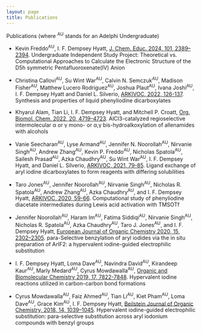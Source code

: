 ```yaml
---
layout: page
title: Publications
---
```


Publications (where <sup>AU</sup> stands for an Adelphi Undergraduate)

- Kevin Freddo<sup>AU</sup>, I. F. Dempsey Hyatt, [J. Chem. Educ. 2024, 101, 2389–2394](https://pubs.acs.org/doi/10.1021/acs.jchemed.4b00124). Undergraduate Independent Study Project: Theoretical vs. Computational Approaches to Calculate the Electronic Structure of the D5h symmetric Pentafluoroxenate(IV) Anion

- Christina Callovi<sup>AU</sup>, Su Wint War<sup>AU</sup>, Calvin N. Semczuk<sup>AU</sup>, Madison Fisher<sup>AU</sup>, Matthew Lucero Rodriguez<sup>AU</sup>, Joshua Plaut<sup>AU</sup>, Ivana Joshi<sup>AU</sup>, I. F. Dempsey Hyatt and Daniel L. Silverio, [ARKIVOC, 2022, 126-137](https://www.arkat-usa.org/get-file/74213/). Synthesis and properties of liquid phenyliodine dicarboxylates

- Khyarul Alam, Tian Li, I. F. Dempsey Hyatt, and Mitchell P. Croatt, [Org. Biomol. Chem. 2022, 20, 4719–4723](https://pubs.rsc.org/en/content/articlelanding/2022/ob/d2ob00812b). AlCl3-catalyzed regioselective intermolecular α or γ mono- or α,γ bis-hydroalkoxylation of allenamides with alcohols

- Vanie Seecharan<sup>AU</sup>, Lyse Armand<sup>AU</sup>, Jennifer N. Noorollah<sup>AU</sup>, Nirvanie Singh<sup>AU</sup>, Andrew Zhang<sup>AU</sup>, Kevin P. Freddo<sup>AU</sup>, Nicholas Spatola<sup>AU</sup>, Sailesh Prasad<sup>AU</sup>, Azka Chaudhry<sup>AU</sup>, Su Wint War<sup>AU</sup>, I. F. Dempsey Hyatt, and Daniel L. Silverio, [ARKIVOC, 2021, 79-85](https://www.arkat-usa.org/get-file/73213/). Ligand exchange of aryl iodine dicarboxylates to form reagents with differing solubilities

- Taro Jones<sup>AU</sup>, Jennifer Noorollah<sup>AU</sup>, Nirvanie Singh<sup>AU</sup>, Nicholas R. Spatola<sup>AU</sup>, Andrew Zhang<sup>AU</sup>, Azka Chaudhry<sup>AU</sup>, and I. F. Dempsey Hyatt, [ARKIVOC, 2020, 59-66](https://www.arkat-usa.org/get-file/72808/). Computational study of phenyliodine diacetate intermediates during Lewis acid activation with TMSOTf

- Jennifer Noorollah<sup>AU</sup>, Haram Im<sup>AU</sup>, Fatima Siddiqi<sup>AU</sup>, Nirvanie Singh<sup>AU</sup>, Nicholas R. Spatola<sup>AU</sup>, Azka Chaudhry<sup>AU</sup>, Taro J. Jones<sup>AU</sup>, and I. F. Dempsey Hyatt, [European Journal of Organic Chemistry 2020, 15, 2302–2305](https://onlinelibrary.wiley.com/doi/10.1002/ejoc.202001305). para-Selective benzylation of aryl iodides via the in situ preparation of ArIF2: a hypervalent iodine-guided electrophilic substitution

- I. F. Dempsey Hyatt, Loma Dave<sup>AU</sup>, Navindra David<sup>AU</sup>, Kirandeep Kaur<sup>AU</sup>, Marly Medard<sup>AU</sup>, Cyrus Mowdawalla<sup>AU</sup>, [Organic and Biomolecular Chemistry 2019, 17, 7822-7848](https://pubs.rsc.org/en/content/articlelanding/2019/ob/c9ob01267b). Hypervalent iodine reactions utilized in carbon-carbon bond formations

- Cyrus Mowdawalla<sup>AU</sup>, Faiz Ahmed<sup>AU</sup>, Tian Li<sup>AU</sup>, Kiet Pham<sup>AU</sup>, Loma Dave<sup>AU</sup>, Grace Kim<sup>AU</sup>, I. F. Dempsey Hyatt, [Beilstein Journal of Organic Chemistry, 2018, 14, 1039–1045](https://www.beilstein-journals.org/bjoc/articles/14/91). Hypervalent iodine-guided electrophilic substitution: para-selective substitution across aryl iodonium compounds with benzyl groups

